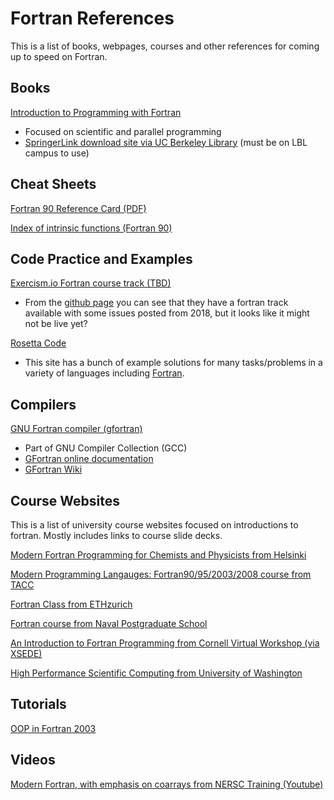 # Fortran References

This is a list of books, webpages, courses and other references for coming up to speed on Fortran.

## Books

[Introduction to Programming with Fortran](https://www.springer.com/us/book/9783319755014)

- Focused on scientific and parallel programming
- [SpringerLink download site via UC Berkeley Library](https://link.springer.com/book/10.1007%2F978-3-319-75502-1) (must be on LBL campus to use)

## Cheat Sheets

[Fortran 90 Reference Card (PDF)](https://web.pa.msu.edu/people/duxbury/courses/phy480/fortran90_refcard.pdf)

[Index of intrinsic functions (Fortran 90)](https://www.nsc.liu.se/~boein/f77to90/a5.html)

## Code Practice and Examples

[Exercism.io Fortran course track (TBD)](http://exercism.io/languages/fortran)

- From the [github page](https://github.com/exercism/fortran) you can see that they have a fortran track available with some issues posted from 2018, but it looks like it might not be live yet?

[Rosetta Code](http://rosettacode.org/wiki/Rosetta_Code)

- This site has a bunch of example solutions for many tasks/problems in a variety of languages including [Fortran](http://rosettacode.org/wiki/Category:Fortran).

## Compilers

[GNU Fortran compiler (gfortran)](https://gcc.gnu.org/fortran/)

- Part of GNU Compiler Collection (GCC)
- [GFortran online documentation](https://gcc.gnu.org/onlinedocs/gcc-8.3.0/gfortran/)
- [GFortran Wiki](https://gcc.gnu.org/wiki/GFortran)

## Course Websites

This is a list of university course websites focused on introductions to fortran.  Mostly includes links to course slide decks.

[Modern Fortran Programming for Chemists and Physicists from Helsinki](www.chem.helsinki.fi/~manninen/fortran2014/index.html)
 
[Modern Programming Langauges: Fortran90/95/2003/2008 course from TACC](https://www.tacc.utexas.edu/documents/13601/162125/fortran_class.pdf)

[Fortran Class from ETHzurich](http://jupiter.ethz.ch/~pjt/FORTRAN/FortranClass.html)

[Fortran course from Naval Postgraduate School](https://www.oc.nps.edu/~bird/oc3030_online/fortran/)

[An Introduction to Fortran Programming from Cornell Virtual Workshop (via XSEDE)](https://cvw.cac.cornell.edu/Fintro/default)

[High Performance Scientific Computing from University of Washington](http://staff.washington.edu/rjl/classes/am583s2014/index.html)

## Tutorials

[OOP in Fortran 2003](https://gist.github.com/n-s-k/522f2669979ed6d0582b8e80cf6c95fd)

## Videos

[Modern Fortran, with emphasis on coarrays from NERSC Training (Youtube)](https://www.youtube.com/watch?v=Frz_AF46a04&index=2&list=WL&t=0s)

